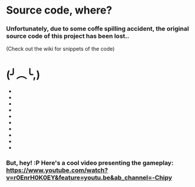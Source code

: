 # Source code, where?

### Unfortunately, due to some coffe spilling accident, the original source code of this project has been lost..
(Check out the wiki for snippets of the code)                                                                                                                
 #              (╯︵╰,)
- 
- 
- 
- 
- 
- 
- 
- 
- 
- 
### But, hey! :P Here's a cool video presenting the gameplay: https://www.youtube.com/watch?v=r0EnrH0K0EY&feature=youtu.be&ab_channel=-Chipy
